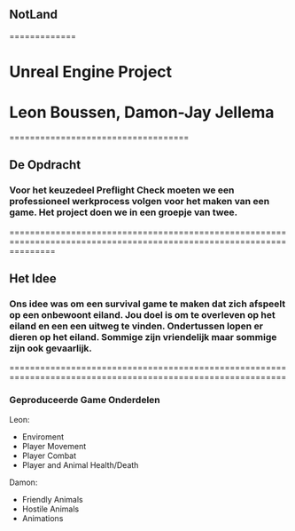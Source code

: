 ## NotLand
=============

# Unreal Engine Project
# Leon Boussen, Damon-Jay Jellema
===================================

## De Opdracht
### Voor het keuzedeel Preflight Check moeten we een professioneel werkprocess volgen voor het maken van een game. Het project doen we in een groepje van twee.
=====================================================================================================================

## Het Idee
### Ons idee was om een survival game te maken dat zich afspeelt op een onbewoont eiland. Jou doel is om te overleven op het eiland en een een uitweg te vinden. Ondertussen lopen er dieren op het eiland. Sommige zijn vriendelijk maar sommige zijn ook gevaarlijk.
============================================================================================================

### Geproduceerde Game Onderdelen

Leon:

* Enviroment
* Player Movement
* Player Combat
* Player and Animal Health/Death


Damon:

* Friendly Animals
* Hostile Animals
* Animations